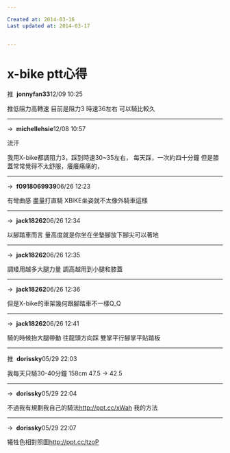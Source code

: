 ```yaml
---

Created at: 2014-03-16
Last updated at: 2014-03-17


---
```


# x-bike ptt心得


推  **jonnyfan33**12/09 10:25

推低阻力高轉速 目前是阻力3 時速36左右 可以騎比較久

* * *

→  **michellehsie**12/08 10:57

流汗

我用X-bike都調阻力3，踩到時速30~35左右，
每天踩，一次約四十分鐘
但是膝蓋常常覺得不太舒服，癢癢痛痛的，

* * *

→  **f0918069939**06/26 12:23

有彎曲感 盡量打直騎 XBIKE坐姿就不太像外騎車這樣

* * *

→  **jack18262**06/26 12:34

以腳踏車而言 量高度就是你坐在坐墊腳放下腳尖可以著地

* * *

→  **jack18262**06/26 12:35

調矮用越多大腿力量 調高越用到小腿和膝蓋

* * *

→  **jack18262**06/26 12:36

但是X-bike的車架幾何跟腳踏車不一樣Q\_Q

* * *

→  **jack18262**06/26 12:41

騎的時候抬大腿帶動 往龍頭方向踩 雙掌平行腳掌平貼踏板

* * *

推  **dorissky**05/29 22:03

我每天只騎30-40分鐘 158cm 47.5 -> 42.5

* * *

→  **dorissky**05/29 22:04

不過我有規劃我自己的騎法<http://ppt.cc/xWah> 我的方法

* * *

→  **dorissky**05/29 22:07

犧牲色相對照圖<http://ppt.cc/tzoP>

